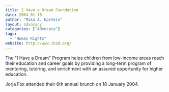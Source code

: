 ```yaml
---
title: I Have a Dream Foundation
date: 2004-01-18
author: "Mika A. Epstein"
layout: advocacy
categories: ["Advocacy"]
tags: 
  - "Human Rights"
website: http://www.ihad.org/
---
```


The "I Have a Dream" Program helps children from low-income areas reach their education and career goals by providing a long-term program of mentoring, tutoring, and enrichment with an assured opportunity for higher education.

Jorja Fox attended their 6th annual brunch on 18 January 2004.